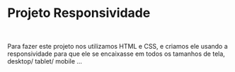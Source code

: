 <h1>Projeto Responsividade</h1>
<br>
<p>Para fazer este projeto nos utilizamos HTML e CSS, e criamos ele usando a responsividade para que ele se encaixasse em todos os tamanhos de tela, desktop/ tablet/ mobile ...</p>

